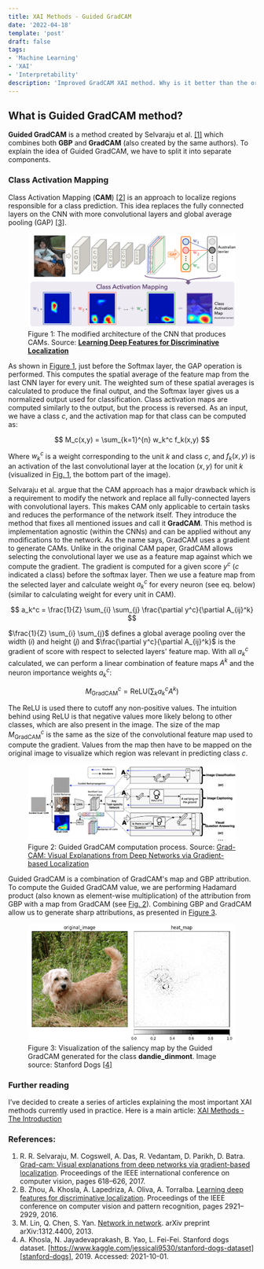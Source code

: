 ```yaml
---
title: XAI Methods - Guided GradCAM
date: '2022-04-18'
template: 'post'
draft: false
tags:
- 'Machine Learning'
- 'XAI'
- 'Interpretability'
description: 'Improved GradCAM XAI method. Why is it better than the original? How the "Guiding" part works?'
---
```


## What is Guided GradCAM method?

__Guided GradCAM__ is a method created by Selvaraju et al. [[1]][selvaraju2017grad] which combines both __GBP__ and __GradCAM__ (also created by the same authors). To explain the idea of Guided GradCAM, we have to split it into separate components.

### Class Activation Mapping

Class Activation Mapping (__CAM__) [[2]][zhou2016learning] is an approach to localize regions responsible for a class prediction. This idea replaces the fully connected layers on the CNN with more convolutional layers and global average pooling (GAP) [[3]][lin2013network].

<figure id="figure-1">
    <img src="cam-structure.png" alt="CAM "/>
    <figcaption>Figure 1: The modified architecture of the CNN that produces CAMs. Source: <a href="https://arxiv.org/abs/1312.4400"><b>Learning Deep Features for Discriminative Localization</b></a></figcaption>
</figure>

As shown in [Figure 1](#figure-1), just before the Softmax layer, the GAP operation is performed. This computes the spatial average of the feature map from the last CNN layer for every unit. The weighted sum of these spatial averages is calculated to produce the final output, and the Softmax layer gives us a normalized output used for classification. Class activation maps are computed similarly to the output, but the process is reversed. As an input, we have a class $c$, and the activation map for that class can be computed as:

$$
M_c(x,y) = \sum_{k=1}^{n} w_k^c f_k(x,y)
$$

Where $w_k^c$ is a weight corresponding to the unit $k$ and class $c$, and $f_k(x,y)$ is an activation of the last convolutional layer at the location $(x,y)$ for unit $k$ (visualized in [Fig. 1](#figure-1), the bottom part of the image).

Selvaraju et al. argue that the CAM approach has a major drawback which is a requirement to modify the network and replace all fully-connected layers with convolutional layers. This makes CAM only applicable to certain tasks and reduces the performance of the network itself. They introduce the method that fixes all mentioned issues and call it __GradCAM__. This method is implementation agnostic (within the CNNs) and can be applied without any modifications to the network. As the name says, GradCAM uses a gradient to generate CAMs. Unlike in the original CAM paper, GradCAM allows selecting the convolutional layer we use as a feature map against which we compute the gradient. The gradient is computed for a given score $y^c$ ($c$ indicated a class) before the softmax layer. Then we use a feature map from the selected layer and calculate weight $a_k^c$ for every neuron (see eq. below) (similar to calculating weight for every unit in CAM).

$$
a_k^c = \frac{1}{Z} \sum_{i} \sum_{j} \frac{\partial y^c}{\partial A_{ij}^k}
$$

$\frac{1}{Z} \sum_{i} \sum_{j}$ defines a global average pooling over the width ($i$) and height ($j$) and $\frac{\partial y^c}{\partial A_{ij}^k}$ is the gradient of score with respect to selected layers' feature map. With all $a_k^c$ calculated, we can perform a linear combination of feature maps $A^k$ and the neuron importance weights $a_k^c$:

$$
M^c_{\text{GradCAM}} = \text{ReLU} \left(\sum_{k} a_k^c A^k \right)
$$

The ReLU is used there to cutoff any non-positive values. The intuition behind using ReLU is that negative values more likely belong to other classes, which are also present in the image. The size of the map $M^c_{\text{GradCAM}}$ is the same as the size of the convolutional feature map used to compute the gradient. Values from the map then have to be mapped on the original image to visualize which region was relevant in predicting class $c$.

<figure id="figure-2">
    <img src="guided-gradcam.png" alt="Guided GradCAM process"/>
    <figcaption>Figure 2: Guided GradCAM computation process. Source: <a href="https://arxiv.org/abs/1610.02391">Grad-CAM: Visual Explanations from Deep Networks via Gradient-based Localization</a></figcaption>
</figure>

Guided GradCAM is a combination of GradCAM's map and GBP attribution. To compute the Guided GradCAM value, we are performing Hadamard product (also known as element-wise multiplication) of the attribution from GBP with a map from GradCAM (see [Fig. 2](#figure-2)). Combining GBP and GradCAM allow us to generate sharp attributions, as presented in [Figure 3](#figure-3).

<figure id="figure-3">
    <img src="501-Dandie_Dinmont-Dandie_Dinmont.png" alt="Guided GradCAM Result"/>
    <figcaption>Figure 3: Visualization of the saliency map by the Guided GradCAM generated for the class <b>dandie_dinmont</b>. Image source: Stanford Dogs <a href="https://www.kaggle.com/jessicali9530/stanford-dogs-dataset">[4]</a></figcaption>
</figure>

### Further reading
I’ve decided to create a series of articles explaining the most important XAI methods currently used in practice. Here is a main article: [XAI Methods - The Introduction](https://erdem.pl//2021/10/xai-methods-the-introduction)

### References:

1. R. R. Selvaraju, M. Cogswell, A. Das, R. Vedantam, D. Parikh, D. Batra. [Grad-cam: Visual explanations from deep networks via gradient-based localization][selvaraju2017grad]. Proceedings of the IEEE international conference on computer vision, pages 618–626, 2017.
2. B. Zhou, A. Khosla, A. Lapedriza, A. Oliva, A. Torralba. [Learning deep features for discriminative localization][zhou2016learning]. Proceedings of the IEEE conference on computer vision and pattern recognition, pages 2921–2929, 2016.
3. M. Lin, Q. Chen, S. Yan. [Network in network][lin2013network]. arXiv preprint arXiv:1312.4400, 2013.
4. A. Khosla, N. Jayadevaprakash, B. Yao, L. Fei-Fei. Stanford dogs dataset. [https://www.kaggle.com/jessicali9530/stanford-dogs-dataset][stanford-dogs], 2019. Accessed: 2021-10-01.

[selvaraju2017grad]: https://arxiv.org/abs/1610.02391
[zhou2016learning]: https://arxiv.org/abs/1512.04150
[lin2013network]: https://arxiv.org/abs/1312.4400
[stanford-dogs]: https://www.kaggle.com/jessicali9530/stanford-dogs-dataset